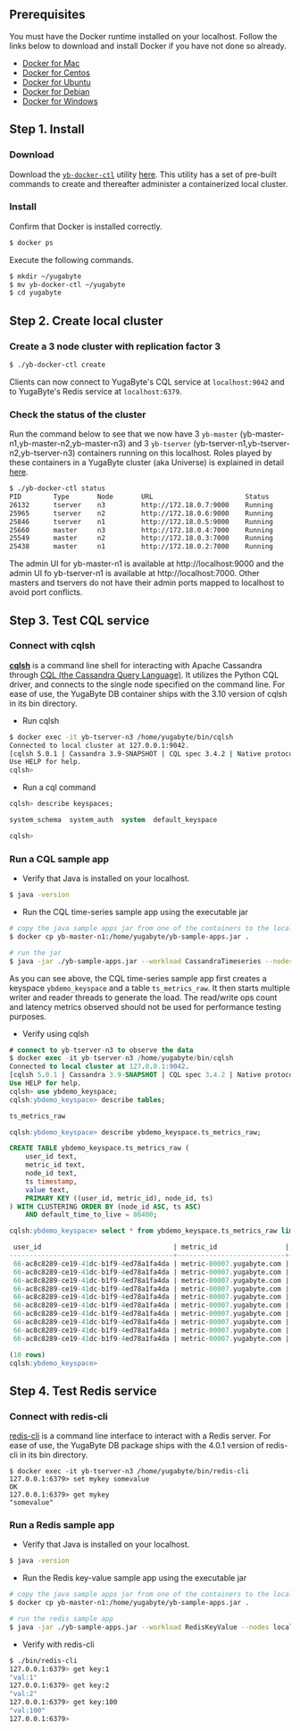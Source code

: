 ## Prerequisites

You must have the Docker runtime installed on your localhost. Follow the links below to download and install Docker if you have not done so already.

- [Docker for Mac](https://store.docker.com/editions/community/docker-ce-desktop-mac)
- [Docker for Centos](https://store.docker.com/editions/community/docker-ce-server-centos)
- [Docker for Ubuntu](https://store.docker.com/editions/community/docker-ce-server-ubuntu)
- [Docker for Debian](https://store.docker.com/editions/community/docker-ce-server-debian)
- [Docker for Windows](https://store.docker.com/editions/community/docker-ce-desktop-windows)

## Step 1. Install

### Download

Download the [`yb-docker-ctl`](/admin/yb-docker-ctl/) utility [here](http://www.yugabyte.com#download). This utility has a set of pre-built commands to create and thereafter administer a containerized local cluster. 

### Install

Confirm that Docker is installed correctly.

```sh
$ docker ps
```

Execute the following commands.

```sh
$ mkdir ~/yugabyte
$ mv yb-docker-ctl ~/yugabyte
$ cd yugabyte
```

## Step 2. Create local cluster

### Create a 3 node cluster with replication factor 3 

```sh
$ ./yb-docker-ctl create
```

Clients can now connect to YugaByte's CQL service at `localhost:9042` and to YugaByte's Redis service at  `localhost:6379`.

### Check the status of the cluster

Run the command below to see that we now have 3 `yb-master` (yb-master-n1,yb-master-n2,yb-master-n3) and 3 `yb-tserver` (yb-tserver-n1,yb-tserver-n2,yb-tserver-n3) containers running on this localhost. Roles played by these containers in a YugaByte cluster (aka Universe) is explained in detail [here](/architecture/concepts/#universe-components).

```sh
$ ./yb-docker-ctl status
PID        Type       Node       URL                       Status          Started At          
26132      tserver    n3         http://172.18.0.7:9000    Running         2017-10-20T17:54:54.99459154Z
25965      tserver    n2         http://172.18.0.6:9000    Running         2017-10-20T17:54:54.412377451Z
25846      tserver    n1         http://172.18.0.5:9000    Running         2017-10-20T17:54:53.806993683Z
25660      master     n3         http://172.18.0.4:7000    Running         2017-10-20T17:54:53.197652566Z
25549      master     n2         http://172.18.0.3:7000    Running         2017-10-20T17:54:52.640188158Z
25438      master     n1         http://172.18.0.2:7000    Running         2017-10-20T17:54:52.084772289Z
```

The admin UI for yb-master-n1 is available at http://localhost:9000 and the admin UI fo yb-tserver-n1 is available at http://localhost:7000. Other masters and tservers do not have their admin ports mapped to localhost to avoid port conflicts.

## Step 3. Test CQL service

### Connect with cqlsh

[**cqlsh**](http://cassandra.apache.org/doc/latest/tools/cqlsh.html) is a command line shell for interacting with Apache Cassandra through [CQL (the Cassandra Query Language)](http://cassandra.apache.org/doc/latest/cql/index.html). It utilizes the Python CQL driver, and connects to the single node specified on the command line. For ease of use, the YugaByte DB container ships with the 3.10 version of cqlsh in its bin directory.

- Run cqlsh

```sh
$ docker exec -it yb-tserver-n3 /home/yugabyte/bin/cqlsh
Connected to local cluster at 127.0.0.1:9042.
[cqlsh 5.0.1 | Cassandra 3.9-SNAPSHOT | CQL spec 3.4.2 | Native protocol v4]
Use HELP for help.
cqlsh> 
```

- Run a cql command

```sql
cqlsh> describe keyspaces;

system_schema  system_auth  system  default_keyspace

cqlsh> 
```

### Run a CQL sample app

- Verify that Java is installed on your localhost.

```sh
$ java -version
```

- Run the CQL time-series sample app using the executable jar

```sh
# copy the java sample apps jar from one of the containers to the localhost
$ docker cp yb-master-n1:/home/yugabyte/yb-sample-apps.jar .

# run the jar
$ java -jar ./yb-sample-apps.jar --workload CassandraTimeseries --nodes localhost:9042
```

As you can see above, the CQL time-series sample app first creates a keyspace `ybdemo_keyspace` and a table `ts_metrics_raw`. It then starts multiple writer and reader threads to generate the load. The read/write ops count and latency metrics observed should not be used for performance testing purposes.

- Verify using cqlsh

```sql
# connect to yb-tserver-n3 to observe the data
$ docker exec -it yb-tserver-n3 /home/yugabyte/bin/cqlsh
Connected to local cluster at 127.0.0.1:9042.
[cqlsh 5.0.1 | Cassandra 3.9-SNAPSHOT | CQL spec 3.4.2 | Native protocol v4]
Use HELP for help.
cqlsh> use ybdemo_keyspace;
cqlsh:ybdemo_keyspace> describe tables;

ts_metrics_raw

cqlsh:ybdemo_keyspace> describe ybdemo_keyspace.ts_metrics_raw;

CREATE TABLE ybdemo_keyspace.ts_metrics_raw (
    user_id text,
    metric_id text,
    node_id text,
    ts timestamp,
    value text,
    PRIMARY KEY ((user_id, metric_id), node_id, ts)
) WITH CLUSTERING ORDER BY (node_id ASC, ts ASC)
    AND default_time_to_live = 86400;

cqlsh:ybdemo_keyspace> select * from ybdemo_keyspace.ts_metrics_raw limit 10;

 user_id                                 | metric_id                 | node_id    | ts                              | value
-----------------------------------------+---------------------------+------------+---------------------------------+--------------------------
 66-ac8c8289-ce19-41dc-b1f9-4ed78a1fa4da | metric-00007.yugabyte.com | node-00001 | 2017-10-20 18:29:40.000000+0000 | 1508524180000[B@1a728121
 66-ac8c8289-ce19-41dc-b1f9-4ed78a1fa4da | metric-00007.yugabyte.com | node-00001 | 2017-10-20 18:29:41.000000+0000 | 1508524181000[B@5d0a04c9
 66-ac8c8289-ce19-41dc-b1f9-4ed78a1fa4da | metric-00007.yugabyte.com | node-00001 | 2017-10-20 18:29:42.000000+0000 | 1508524182000[B@765dfd86
 66-ac8c8289-ce19-41dc-b1f9-4ed78a1fa4da | metric-00007.yugabyte.com | node-00001 | 2017-10-20 18:29:43.000000+0000 | 1508524183000[B@27a60876
 66-ac8c8289-ce19-41dc-b1f9-4ed78a1fa4da | metric-00007.yugabyte.com | node-00001 | 2017-10-20 18:29:44.000000+0000 | 1508524184000[B@1102abe3
 66-ac8c8289-ce19-41dc-b1f9-4ed78a1fa4da | metric-00007.yugabyte.com | node-00001 | 2017-10-20 18:29:45.000000+0000 | 1508524185000[B@452ad6ce
 66-ac8c8289-ce19-41dc-b1f9-4ed78a1fa4da | metric-00007.yugabyte.com | node-00001 | 2017-10-20 18:29:46.000000+0000 | 1508524186000[B@27078325
 66-ac8c8289-ce19-41dc-b1f9-4ed78a1fa4da | metric-00007.yugabyte.com | node-00001 | 2017-10-20 18:29:47.000000+0000 | 1508524187000[B@34f28dea
 66-ac8c8289-ce19-41dc-b1f9-4ed78a1fa4da | metric-00007.yugabyte.com | node-00001 | 2017-10-20 18:29:48.000000+0000 | 1508524188000[B@78f5473d
 66-ac8c8289-ce19-41dc-b1f9-4ed78a1fa4da | metric-00007.yugabyte.com | node-00001 | 2017-10-20 18:29:49.000000+0000 | 1508524189000[B@3b9792f9

(10 rows)
cqlsh:ybdemo_keyspace>

```

## Step 4. Test Redis service 

### Connect with redis-cli

[redis-cli](https://redis.io/topics/rediscli) is a command line interface to interact with a Redis server. For ease of use, the YugaByte DB package ships with the 4.0.1 version of redis-cli in its bin directory.

```
$ docker exec -it yb-tserver-n3 /home/yugabyte/bin/redis-cli
127.0.0.1:6379> set mykey somevalue
OK
127.0.0.1:6379> get mykey
"somevalue"
```

### Run a Redis sample app

- Verify that Java is installed on your localhost.

```sh
$ java -version
```

- Run the Redis key-value sample app using the executable jar

```sh
# copy the java sample apps jar from one of the containers to the localhost (if you haven't done so already)
$ docker cp yb-master-n1:/home/yugabyte/yb-sample-apps.jar .

# run the redis sample app
$ java -jar ./yb-sample-apps.jar --workload RedisKeyValue --nodes localhost:6379 --nouuid
```

- Verify with redis-cli

```sh
$ ./bin/redis-cli
127.0.0.1:6379> get key:1  
"val:1"  
127.0.0.1:6379> get key:2  
"val:2"  
127.0.0.1:6379> get key:100  
"val:100"  
127.0.0.1:6379>   
```
